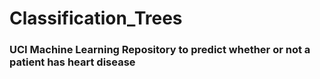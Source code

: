 # Classification_Trees
### UCI Machine Learning Repository to predict whether or not a patient has heart disease
